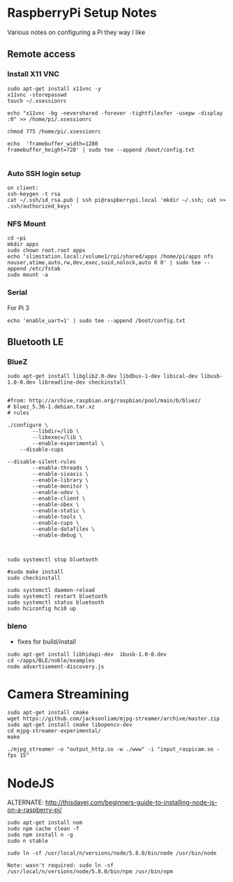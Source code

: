 # RaspberryPi Setup Notes
Various notes on configuring a Pi they way I like


## Remote access

### Install X11 VNC

```
sudo apt-get install x11vnc -y
x11vnc -storepasswd
touch ~/.xsessionrc

echo "x11vnc -bg -nevershared -forever -tightfilexfer -usepw -display :0" >> /home/pi/.xsessionrc

chmod 775 /home/pi/.xsessionrc

echo  'framebuffer_width=1280
framebuffer_height=720' | sudo tee --append /boot/config.txt


```




### Auto SSH login setup

```
on client:
ssh-keygen -t rsa
cat ~/.ssh/id_rsa.pub | ssh pi@raspberrypi.local 'mkdir ~/.ssh; cat >> .ssh/authorized_keys'
```


### NFS Mount

```
cd ~pi
mkdir apps
sudo chown root.root apps
echo ‘slimstation.local:/volume1/rpi/shared/apps /home/pi/apps nfs nouser,atime,auto,rw,dev,exec,suid,nolock,auto 0 0' | sudo tee --append /etc/fstab
sudo mount -a
```

### Serial

For Pi 3
```
echo 'enable_uart=1' | sudo tee --append /boot/config.txt
```



## Bluetooth LE


### BlueZ
```
sudo apt-get install libglib2.0-dev libdbus-1-dev libical-dev libusb-1.0-0.dev libreadline-dev checkinstall


#from: http://archive.raspbian.org/raspbian/pool/main/b/bluez/
# bluez_5.36-1.debian.tar.xz 
# rules

./configure \
        --libdir=/lib \
        --libexec=/lib \
        --enable-experimental \
	--disable-cups 

--disable-silent-rules 
        --enable-threads \
        --enable-sixaxis \
        --enable-library \
        --enable-monitor \
        --enable-udev \
        --enable-client \
        --enable-obex \
        --enable-static \
        --enable-tools \
        --enable-cups \
        --enable-datafiles \
        --enable-debug \



sudo systemctl stop bluetooth

#sudo make install
sudo checkinstall
```



```
sudo systemctl daemon-reload 
sudo systemctl restart bluetooth
sudo systemctl status bluetooth
sudo hciconfig hci0 up
```



### bleno


- fixes for  build/install

```
sudo apt-get install libhidapi-dev  ibusb-1.0-0.dev 
cd ~/apps/BLE/noble/examples
node advertisement-discovery.js 
```


# Camera Streamining

```
sudo apt-get install cmake
wget https://github.com/jacksonliam/mjpg-streamer/archive/master.zip
sudo apt-get install cmake libopencv-dev
cd mjpg-streamer-experimental/
make

./mjpg_streamer -o "output_http.so -w ./www" -i "input_raspicam.so -fps 15"
```



# NodeJS


ALTERNATE:  http://thisdavej.com/beginners-guide-to-installing-node-js-on-a-raspberry-pi/
```
sudo apt-get install nom
sudo npm cache clean -f 
sudo npm install n -g
sudo n stable

sudo ln -sf /usr/local/n/versions/node/5.8.0/bin/node /usr/bin/node

Note: wasn't required: sudo ln -sf /usr/local/n/versions/node/5.8.0/bin/npm /usr/bin/npm
```
